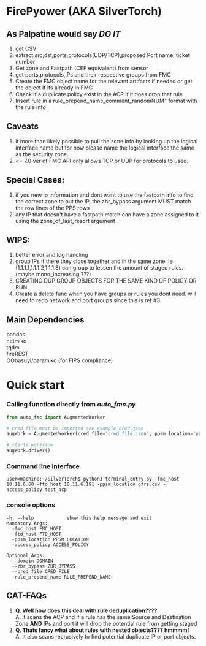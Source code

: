 # FirePyower (AKA SilverTorch) 

## As Palpatine would say *DO IT*
1. get CSV
2. extract src,dst,ports,protocols(UDP/TCP),proposed Port name, ticket number
3. Get zone and Fastpath (CEF equivalent) from sensor
4. get ports,protocols,IPs and their respective groups from FMC
5. Create the FMC object name for the relevant artifacts if needed or get the object if its already in FMC
6. Check if a duplicate policy exist in the ACP if it does drop that rule
7. Insert rule in a rule_prepend_name_comment_randomNUM" format with the rule info

## Caveats
1. it more than likely possible to pull the zone info by looking up the logical interface name but for now please name the logical interface the same as the security zone.
2. <= 7.0 ver of FMC API only allows TCP or UDP for protocols to used.

## Special Cases:
1. if you new ip information and dont want to use the fastpath info to find the correct zone to put the IP, the zbr_bypass argument MUST match the row lines of the PPS rows
2. any IP that doesn't have a fastpath match can have a zone assigned to it using the zone_of_last_resort argument

## WIPS:
 1. better error and log handling
 2. group IPs if there they close together and in the same zone. ie (1.1.1.1,1.1.1.2,1.1.1.3) can group to lessen the amount of staged rules. (maybe mono_increasing ???)
 3. CREATING DUP GROUP OBJECTS FOR THE SAME KIND OF POLICY OR RUN 
 4. Create a delete func when you have groups or rules you dont need. will need to redo network and port groups since this is ref #3.
## Main Dependencies
pandas \
netmiko \
tqdm \
fireREST\
OObasuyi/paramiko (for FIPS compliance)
# Quick start
### Calling function directly from *auto_fmc.py*
```python
from auto_fmc import AugmentedWorker

# cred file must be imported see example_cred.json
augWork = AugmentedWorker(cred_file='cred_file.json', ppsm_location='pps_file.csv',access_policy='acp')

# starts workflow
augWork.driver()
```
### Command line interface
```console
user@machine:~/SilverTorch$ python3 terminal_entry.py -fmc_host 10.11.6.60 -ftd_host 10.11.6.191 -ppsm_location gfrs.csv -access_policy test_acp
```
### console options
```console
-h, --help            show this help message and exit
Mandatory Args:
  -fmc_host FMC_HOST
  -ftd_host FTD_HOST
  -ppsm_location PPSM_LOCATION
  -access_policy ACCESS_POLICY

Optional Args:
  --domain DOMAIN
  --zbr_bypass ZBR_BYPASS
  --cred_file CRED_FILE
  -rule_prepend_name RULE_PREPEND_NAME
```
## CAT-FAQs
1. **Q. Well how does this deal with rule deduplication????**  
A. it scans the ACP and if a rule has the same Source and Destination Zone **AND** IPs and port  it will drop the potential rule from getting staged  
2. **Q. Thats fancy what about rules with nested objects???? hmmmm!**   
A. It also scans recrusively to find potential duplicate IP or port objects.  
